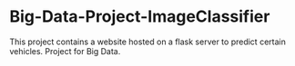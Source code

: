 # Big-Data-Project-ImageClassifier
This project contains a website hosted on a flask server to predict certain vehicles. Project for Big Data.

